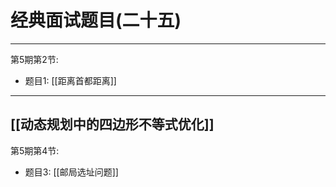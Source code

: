 # 经典面试题目(二十五)

---

第5期第2节:
- 题目1: [[距离首都距离]]


---
## [[动态规划中的四边形不等式优化]]
第5期第4节:
- 题目3: [[邮局选址问题]]

